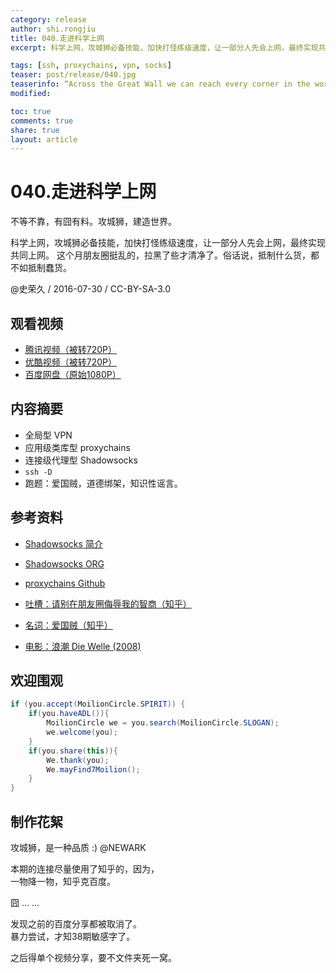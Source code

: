 ```yaml
---
category: release
author: shi.rongjiu
title: 040.走进科学上网
excerpt: 科学上网，攻城狮必备技能，加快打怪练级速度，让一部分人先会上网，最终实现共同上网。

tags: [ssh, proxychains, vpn, socks]
teaser: post/release/040.jpg
teaserinfo: “Across the Great Wall we can reach every corner in the world.(越过长城，走向世界)”
modified: 

toc: true
comments: true
share: true
layout: article
---
```


# 040.走进科学上网

不等不靠，有囧有料。攻城狮，建造世界。  

科学上网，攻城狮必备技能，加快打怪练级速度，让一部分人先会上网，最终实现共同上网。
这个月朋友圈挺乱的，拉黑了些才清净了。俗话说，抵制什么货，都不如抵制蠢货。

@史荣久 / 2016-07-30 / CC-BY-SA-3.0  

## 观看视频

  * [腾讯视频（被转720P）](http://v.qq.com/page/t/b/q/t0317e8p7bq.html)
  * [优酷视频（被转720P）](http://v.youku.com/v_show/id_XMTY2NDg2MzIyNA==.html)
  * [百度网盘（原始1080P）](http://pan.baidu.com/s/1o8RHVYi)

## 内容摘要

  * 全局型 VPN
  * 应用级类库型 proxychains
  * 连接级代理型 Shadowsocks
  * `ssh -D`
  * 跑题：爱国贼，道德绑架，知识性谣言。

## 参考资料

  * [Shadowsocks 简介](http://vc2tea.com/whats-shadowsocks/)
  * [Shadowsocks ORG](https://shadowsocks.org)
  * [proxychains Github](https://github.com/haad/proxychains)

  * [吐槽：请别在朋友圈侮辱我的智商（知乎）](https://www.zhihu.com/question/25268651)
  * [名词：爱国贼（知乎）](https://www.zhihu.com/question/22321379)
  * [电影：浪潮 Die Welle (2008)](https://movie.douban.com/subject/2297265/)

## 欢迎围观

``` java
if (you.accept(MoilionCircle.SPIRIT)) {
    if(you.haveADL()){
        MoilionCircle we = you.search(MoilionCircle.SLOGAN);
        we.welcome(you);
    }
    if(you.share(this)){
        We.thank(you);
        We.mayFind7Moilion();
    }
}
```

## 制作花絮

攻城狮，是一种品质 :) @NEWARK

本期的连接尽量使用了知乎的，因为，  
一物降一物，知乎克百度。

囧 ... ...

发现之前的百度分享都被取消了。  
暴力尝试，才知38期敏感字了。

之后得单个视频分享，要不文件夹死一窝。

